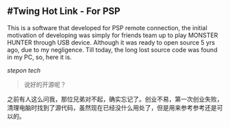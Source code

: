 #Twing Hot Link - For PSP
--
This is a software that developed for PSP remote connection, the initial motivation of developing was simply for friends team up to play MONSTER HUNTER through USB device. Although it was ready to open source 5 yrs ago, due to my negligence. Till today, the long lost source code was found in my PC, so, here it is.

*stepon tech*

>说好的开源呢？

之前有人这么问我，那位兄弟对不起，确实忘记了。创业不易，第一次创业失败，清理电脑时找到了源代码，虽然现在已经没什么用处了，但是用来参考参考还是可以的。
